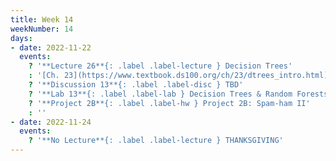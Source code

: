 ```yaml
---
title: Week 14
weekNumber: 14
days:
- date: 2022-11-22
  events:
    ? '**Lecture 26**{: .label .label-lecture } Decision Trees'
    : '[Ch. 23](https://www.textbook.ds100.org/ch/23/dtrees_intro.html)'
    ? '**Discussion 13**{: .label .label-disc } TBD' 
    ? '**Lab 13**{: .label .label-lab } Decision Trees & Random Forests'
    ? '**Project 2B**{: .label .label-hw } Project 2B: Spam-ham II'
    : ''
- date: 2022-11-24
  events:
    ? '**No Lecture**{: .label .label-lecture } THANKSGIVING'
---
```

